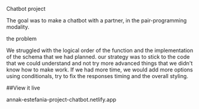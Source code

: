 Chatbot project


The goal was to make a chatbot with a partner, in the pair-programming modality.

the problem

We struggled with the logical order of the function and the implementation of the schema that we had planned. our strategy was to stick to the code that we could understand and not try more advanced things that we didn't know how to make work. If we had more time, we would add more options using conditionals, try to fix the responses timing and the overall styling.


##View it live

annak-estefania-project-chatbot.netlify.app


